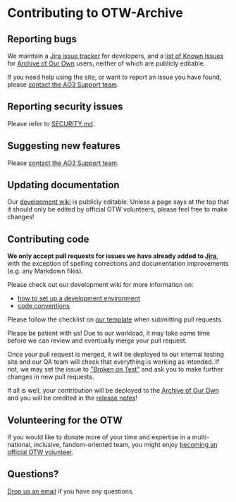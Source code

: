 # Contributing to OTW-Archive

## Reporting bugs

We maintain a [Jira issue tracker](https://otwarchive.atlassian.net) for developers,
and a [list of Known Issues](https://archiveofourown.org/known_issues) for
[Archive of Our Own](https://archiveofourown.org) users, neither of which are
publicly editable.

If you need help using the site, or want to report an issue you have found,
please [contact the AO3 Support team](https://archiveofourown.org/support).


## Reporting security issues

Please refer to [SECURITY.md](https://github.com/otwcode/otwarchive/blob/master/SECURITY.md).


## Suggesting new features

Please [contact the AO3 Support team](https://archiveofourown.org/support).


## Updating documentation

Our [development wiki](https://github.com/otwcode/otwarchive/wiki) is publicly
editable. Unless a page says at the top that it should only be edited by
official OTW volunteers, please feel free to make changes!


## Contributing code

**We only accept pull requests for issues we have already added to [Jira](https://otwarchive.atlassian.net)**,
with the exception of spelling corrections and documentation improvements
(e.g. any Markdown files).

Please check out our development wiki for more information on:

- [how to set up a development environment](https://github.com/otwcode/otwarchive/wiki)
- [code conventions](https://github.com/otwcode/otwarchive/wiki/Commit-policy)

Please follow the checklist on [our template](https://github.com/otwcode/otwarchive/blob/master/.github/PULL_REQUEST_TEMPLATE.md) when submitting pull requests.

Please be patient with us! Due to our workload, it may take some time before we
can review and eventually merge your pull request.

Once your pull request is merged, it will be deployed to our internal testing site
and our QA team will check that everything is working as intended. If not, we may
set the issue to ["Broken on Test"](https://github.com/otwcode/otwarchive/wiki/Issue-Tracking-with-Jira)
and ask you to make further changes in new pull requests.

If all is well, your contribution will be deployed to the [Archive of Our Own](https://archiveofourown.org)
and you will be credited in the [release notes](https://archiveofourown.org/admin_posts?tag=1)!


## Volunteering for the OTW

If you would like to donate more of your time and expertise in a multi-national,
inclusive, fandom-oriented team, you might enjoy [becoming an official OTW volunteer](http://transformativeworks.org/how-you-can-help/volunteer).


## Questions?

[Drop us an email](mailto:otw-coders@transformativeworks.org) if you have any questions.
